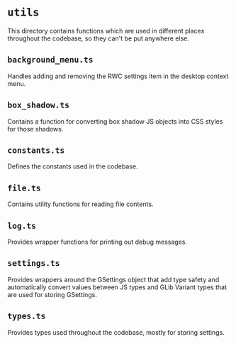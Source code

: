 # `utils`

This directory contains functions which are used in different places throughout
the codebase, so they can't be put anywhere else.

## `background_menu.ts`

Handles adding and removing the RWC settings item in the desktop context menu.

## `box_shadow.ts`

Contains a function for converting box shadow JS objects into CSS styles for
those shadows.

## `constants.ts`

Defines the constants used in the codebase.

## `file.ts`

Contains utility functions for reading file contents.

## `log.ts`

Provides wrapper functions for printing out debug messages.

## `settings.ts`

Provides wrappers around the GSettings object that add type safety and
automatically convert values between JS types and GLib Variant types that are
used for storing GSettings.

## `types.ts`

Provides types used throughout the codebase, mostly for storing settings. 
